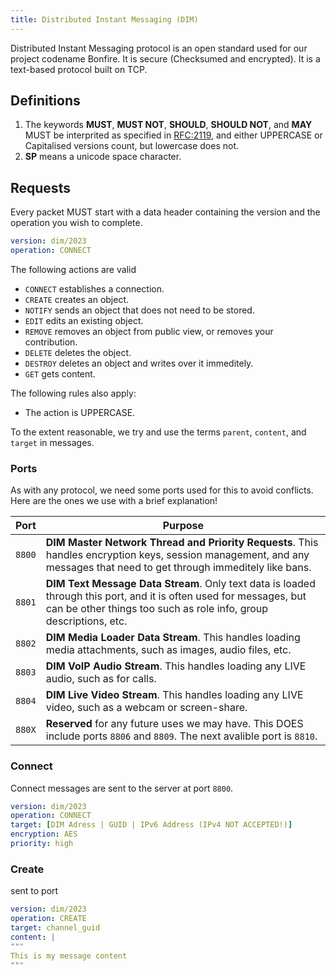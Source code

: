 ```yaml
---
title: Distributed Instant Messaging (DIM)
---
```


Distributed Instant Messaging protocol is an open standard used for our project codename Bonfire. It is secure (Checksumed and encrypted). It is a text-based protocol built on TCP.

## Definitions

1. The keywords **MUST**, **MUST NOT**, **SHOULD**, **SHOULD NOT**, and **MAY** MUST be interprited as specified in [RFC:2119](https://www.rfc-editor.org/rfc/rfc2119.html), and either UPPERCASE or Capitalised versions count, but lowercase does not. 
2. **SP** means a unicode space character.

## Requests

Every packet MUST start with a data header containing the version and the operation you wish to complete. 

```yaml
version: dim/2023
operation: CONNECT
```

The following actions are valid
- `CONNECT` establishes a connection.
- `CREATE` creates an object. 
- `NOTIFY` sends an object that does not need to be stored. 
- `EDIT` edits an existing object.
- `REMOVE` removes an object from public view, or removes your contribution. 
- `DELETE` deletes the object.
- `DESTROY` deletes an object and writes over it immeditely. 
- `GET` gets content. 

The following rules also apply: 

- The action is UPPERCASE. 

To the extent reasonable, we try and use the terms `parent`, `content`, and `target` in messages.

### Ports

As with any protocol, we need some ports used for this to avoid conflicts. Here are the ones we use with a brief explanation!

| Port | Purpose |
| ---- | ------- |
| `8800` | **DIM Master Network Thread and Priority Requests**. This handles encryption keys, session management, and any messages that need to get through immeditely like bans. |
| `8801` | **DIM Text Message Data Stream**. Only text data is loaded through this port, and it is often used for messages, but can be other things too such as role info, group descriptions, etc. | 
| `8802` | **DIM Media Loader Data Stream**. This handles loading media attachments, such as images, audio files, etc. | 
| `8803` | **DIM VoIP Audio Stream**. This handles loading any LIVE audio, such as for calls. | 
| `8804` | **DIM Live Video Stream**. This handles loading any LIVE video, such as a webcam or screen-share. | 
| `880X` | **Reserved** for any future uses we may have. This DOES include ports `8806` and `8809`. The next avalible port is `8810`. |

### Connect

Connect messages are sent to the server at port `8800`. 

```yaml
version: dim/2023
operation: CONNECT
target: [DIM Adress | GUID | IPv6 Address (IPv4 NOT ACCEPTED!)]
encryption: AES
priority: high
```

### Create

sent to port
```yaml
version: dim/2023
operation: CREATE
target: channel_guid
content: |
"""
This is my message content
"""
```

